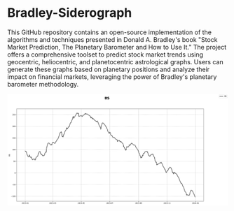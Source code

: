 # Bradley-Siderograph

This GitHub repository contains an open-source implementation of the algorithms and techniques presented in Donald A. Bradley's book "Stock Market Prediction, The Planetary Barometer and How to Use It." The project offers a comprehensive toolset to predict stock market trends using geocentric, heliocentric, and planetocentric astrological graphs. Users can generate these graphs based on planetary positions and analyze their impact on financial markets, leveraging the power of Bradley's planetary barometer methodology.

![Bradley Siderograph](https://github.com/NQevxvEtg/Bradley-Siderograph/blob/main/BS.png)
